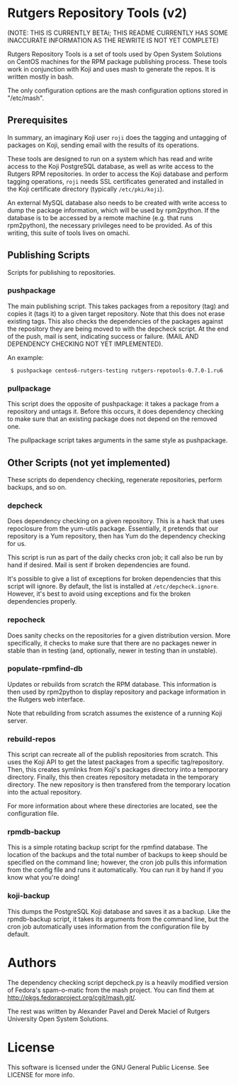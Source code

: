 Rutgers Repository Tools (v2)
========================
(NOTE: THIS IS CURRENTLY BETAi; THIS README CURRENTLY HAS SOME INACCURATE
INFORMATION AS THE REWRITE IS NOT YET COMPLETE)

Rutgers Repository Tools is a set of tools used by Open System Solutions on
CentOS machines for the RPM package publishing process. These tools work in
conjunction with Koji and uses mash to generate the repos. It is written
mostly in bash.

The only configuration options are the mash configuration options stored in
"/etc/mash".

Prerequisites
-------------
In summary, an imaginary Koji user `roji` does the tagging and
untagging of packages on Koji, sending email with the results of its operations.

These tools are designed to run on a system which has read and write access to
the Koji PostgreSQL database, as well as write access to the Rutgers RPM
repositories.  In order to access the Koji database and perform tagging
operations, `roji` needs SSL certificates generated and installed in the Koji
certificate directory (typically `/etc/pki/koji`).

An external MySQL database also needs to be created with write access to dump
the package information, which will be used by rpm2python.  If the database is
to be accessed by a remote machine (e.g. that runs rpm2python), the necessary
privileges need to be provided. As of this writing, this suite of tools lives on
omachi.

Publishing Scripts
------------------
Scripts for publishing to repositories.

### pushpackage
The main publishing script. This takes packages from a repository (tag) and
copies it (tags it) to a given target repository. Note that this does not erase
existing tags. This also checks the dependencies of the packages against the
repository they are being moved to with the depcheck script. At the end of the
push, mail is sent, indicating success or failure. (MAIL AND DEPENDENCY
CHECKING NOT YET IMPLEMENTED).

An example:

     $ pushpackage centos6-rutgers-testing rutgers-repotools-0.7.0-1.ru6

### pullpackage
This script does the opposite of pushpackage: it takes a package from a
repository and untags it. Before this occurs, it does dependency checking to
make sure that an existing package does not depend on the removed one.

The pullpackage script takes arguments in the same style as pushpackage.

Other Scripts (not yet implemented)
-----------------------------------
These scripts do dependency checking, regenerate repositories, perform backups,
and so on.

### depcheck
Does dependency checking on a given repository. This is a hack that uses
repoclosure from the yum-utils package. Essentially, it pretends that our
repository is a Yum repository, then has Yum do the dependency checking for us.

This script is run as part of the daily checks cron job; it call also be run by
hand if desired. Mail is sent if broken dependencies are found.

It's possible to give a list of exceptions for broken dependencies that this
script will ignore. By default, the list is installed at `/etc/depcheck.ignore`.
However, it's best to avoid using exceptions and fix the broken dependencies
properly. 

### repocheck
Does sanity checks on the repositories for a given distribution version. More
specifically, it checks to make sure that there are no packages newer in stable
than in testing (and, optionally, newer in testing than in unstable).

### populate-rpmfind-db
Updates or rebuilds from scratch the RPM database. This information is then used
by rpm2python to display repository and package information in the Rutgers web
interface.

Note that rebuilding from scratch assumes the existence of a running Koji server.

### rebuild-repos
This script can recreate all of the publish repositories from scratch. This uses
the Koji API to get the latest packages from a specific tag/repository. Then,
this creates symlinks from Koji's packages directory into a temporary directory.
Finally, this then creates repository metadata in the temporary directory. The
new repository is then transfered from the temporary location into the actual
repository.

For more information about where these directories are located, see the
configuration file.

### rpmdb-backup
This is a simple rotating backup script for the rpmfind database. The location
of the backups and the total number of backups to keep should be specified on
the command line; however, the cron job pulls this information from the config
file and runs it automatically. You can run it by hand if you know what you're
doing!

### koji-backup
This dumps the PostgreSQL Koji database and saves it as a backup. Like the
rpmdb-backup script, it takes its arguments from the command line, but the cron
job automatically uses information from the configuration file by default.

Authors
=======
The dependency checking script depcheck.py is a heavily modified version of
Fedora's spam-o-matic from the mash project. You can find them at
http://pkgs.fedoraproject.org/cgit/mash.git/.

The rest was written by Alexander Pavel and Derek Maciel of Rutgers University 
Open System Solutions.

License
=======
This software is licensed under the GNU General Public License. See LICENSE
for more info.
